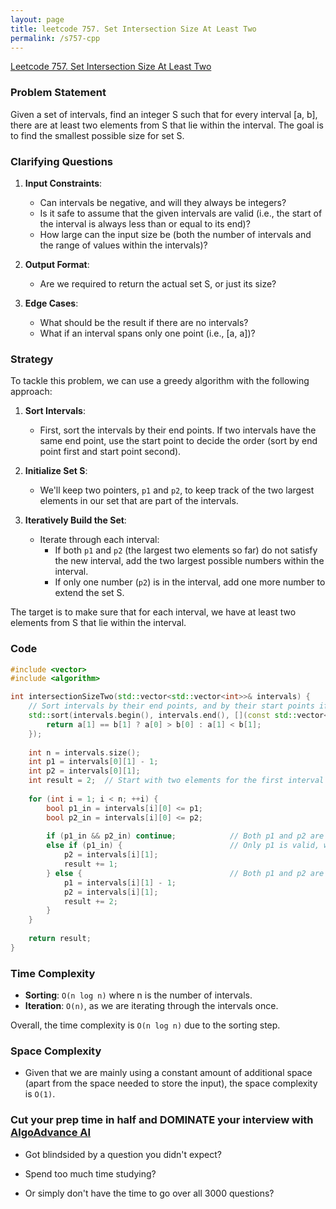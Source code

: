 ```yaml
---
layout: page
title: leetcode 757. Set Intersection Size At Least Two
permalink: /s757-cpp
---
```

[Leetcode 757. Set Intersection Size At Least Two](https://algoadvance.github.io/algoadvance/l757)
### Problem Statement

Given a set of intervals, find an integer S such that for every interval [a, b], there are at least two elements from S that lie within the interval. The goal is to find the smallest possible size for set S.

### Clarifying Questions

1. **Input Constraints**:
   - Can intervals be negative, and will they always be integers?
   - Is it safe to assume that the given intervals are valid (i.e., the start of the interval is always less than or equal to its end)?
   - How large can the input size be (both the number of intervals and the range of values within the intervals)?

2. **Output Format**:
   - Are we required to return the actual set S, or just its size?

3. **Edge Cases**:
   - What should be the result if there are no intervals?
   - What if an interval spans only one point (i.e., [a, a])?

### Strategy

To tackle this problem, we can use a greedy algorithm with the following approach:

1. **Sort Intervals**: 
   - First, sort the intervals by their end points. If two intervals have the same end point, use the start point to decide the order (sort by end point first and start point second).

2. **Initialize Set S**:
   - We'll keep two pointers, `p1` and `p2`, to keep track of the two largest elements in our set that are part of the intervals.

3. **Iteratively Build the Set**:
   - Iterate through each interval:
     - If both `p1` and `p2` (the largest two elements so far) do not satisfy the new interval, add the two largest possible numbers within the interval.
     - If only one number (`p2`) is in the interval, add one more number to extend the set S.

The target is to make sure that for each interval, we have at least two elements from S that lie within the interval.

### Code

```cpp
#include <vector>
#include <algorithm>

int intersectionSizeTwo(std::vector<std::vector<int>>& intervals) {
    // Sort intervals by their end points, and by their start points if the end points are the same
    std::sort(intervals.begin(), intervals.end(), [](const std::vector<int>& a, const std::vector<int>& b) {
        return a[1] == b[1] ? a[0] > b[0] : a[1] < b[1];
    });
    
    int n = intervals.size();
    int p1 = intervals[0][1] - 1;
    int p2 = intervals[0][1];
    int result = 2;  // Start with two elements for the first interval
    
    for (int i = 1; i < n; ++i) {
        bool p1_in = intervals[i][0] <= p1;
        bool p2_in = intervals[i][0] <= p2;
        
        if (p1_in && p2_in) continue;            // Both p1 and p2 are valid, do nothing
        else if (p1_in) {                        // Only p1 is valid, we need one more element
            p2 = intervals[i][1];
            result += 1;
        } else {                                 // Both p1 and p2 are not valid, we need two more elements
            p1 = intervals[i][1] - 1;
            p2 = intervals[i][1];
            result += 2;
        }
    }
    
    return result;
}
```

### Time Complexity

- **Sorting**: `O(n log n)` where n is the number of intervals.
- **Iteration**: `O(n)`, as we are iterating through the intervals once.

Overall, the time complexity is `O(n log n)` due to the sorting step.

### Space Complexity

- Given that we are mainly using a constant amount of additional space (apart from the space needed to store the input), the space complexity is `O(1)`.


### Cut your prep time in half and DOMINATE your interview with [AlgoAdvance AI](https://algoAdvance.com)

- Got blindsided by a question you didn't expect?

- Spend too much time studying?

- Or simply don't have the time to go over all 3000 questions?

